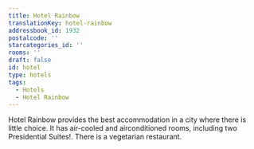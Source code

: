 ```yaml
---
title: Hotel Rainbow
translationKey: hotel-rainbow
addressbook_id: 1932
postalcode: ''
starcategories_id: ''
rooms: ''
draft: false
id: hotel
type: hotels
tags:
  - Hotels
  - Hotel Rainbow
---
```

Hotel Rainbow provides the best accommodation in a city where there is little choice. It has air-cooled  and  airconditioned rooms, including two Presidential Suites!. There is a vegetarian restaurant.